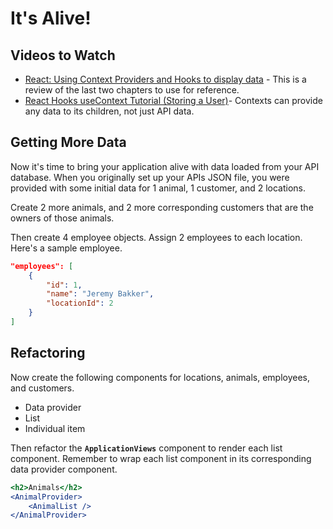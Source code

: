 # It's Alive!

## Videos to Watch

* [React: Using Context Providers and Hooks to display data](https://www.youtube.com/watch?v=rSQ1PNWOgU4&feature=youtu.be) - This is a review of the last two chapters to use for reference.
* [React Hooks useContext Tutorial (Storing a User)](https://www.youtube.com/watch?v=lhMKvyLRWo0)- Contexts can provide any data to its children, not just API data.

## Getting More Data

Now it's time to bring your application alive with data loaded from your API database. When you originally set up your APIs JSON file, you were provided with some initial data for 1 animal, 1 customer, and 2 locations.

Create 2 more animals, and 2 more corresponding customers that are the owners of those animals.

Then create 4 employee objects. Assign 2 employees to each location. Here's a sample employee.

```json
"employees": [
    {
        "id": 1,
        "name": "Jeremy Bakker",
        "locationId": 2
    }
]
```

## Refactoring

Now create the following components for locations, animals, employees, and customers.

* Data provider
* List
* Individual item

Then refactor the **`ApplicationViews`** component to render each list component. Remember to wrap each list component in its corresponding data provider component.

```jsx
<h2>Animals</h2>
<AnimalProvider>
    <AnimalList />
</AnimalProvider>
```
